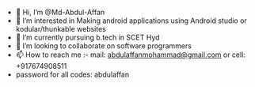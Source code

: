 - 👋 Hi, I’m @Md-Abdul-Affan
- 👀 I’m interested in Making android applications using Android studio or kodular/thunkable websites
- 🌱 I’m currently pursuing b.tech in SCET Hyd 
- 💞️ I’m looking to collaborate on software programmers
- 📫 How to reach me :- mail: abdulaffanmohammad@gmail.com or cell: +917674908511
- password for all codes: abdulaffan

<!---
Md-Abdul-Affan/Md-Abdul-Affan is a ✨ special ✨ repository because its `README.md` (this file) appears on your GitHub profile.
You can click the Preview link to take a look at your changes.
--->
